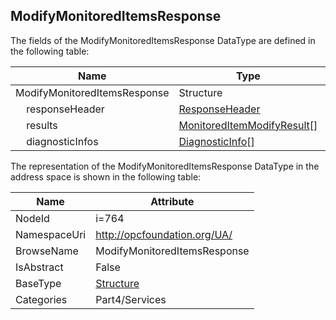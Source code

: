 <!-- datatype -->
## ModifyMonitoredItemsResponse
  
<!-- end of description -->
The fields of the ModifyMonitoredItemsResponse DataType are defined in the following table:  

|Name|Type|Description|
|---|---|---|
|ModifyMonitoredItemsResponse|Structure||
|&nbsp;&nbsp;&nbsp;&nbsp;responseHeader|[ResponseHeader](../../../Part4/Services/ResponseHeader/readme.md)||
|&nbsp;&nbsp;&nbsp;&nbsp;results|[MonitoredItemModifyResult](../../../Part4/Services/MonitoredItemModifyResult/readme.md)[]||
|&nbsp;&nbsp;&nbsp;&nbsp;diagnosticInfos|[DiagnosticInfo](../../../Part4/DataTypes/DiagnosticInfo/readme.md)[]||

The representation of the ModifyMonitoredItemsResponse DataType in the address space is shown in the following table:  

|Name|Attribute|
|---|---|
|NodeId|i=764|
|NamespaceUri|http://opcfoundation.org/UA/|
|BrowseName|ModifyMonitoredItemsResponse|
|IsAbstract|False|
|BaseType|[Structure](../../../Part3/DataTypes/Structure/readme.md)|
|Categories|Part4/Services|

